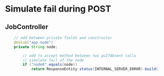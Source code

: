 # Simulate fail during POST

## JobController

```java
    // add between private fields and constructor
    @Value("app.node")
    private String node;
```


```java
        // add to accept method between two puIfAbsent calls
        // simulate fail of the node
        if ("node0".equals(node))
            return ResponseEntity.status(INTERNAL_SERVER_ERROR).build();
```